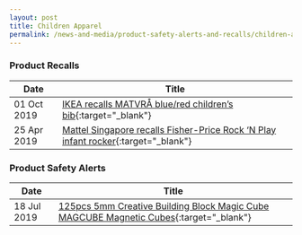 ```yaml
---
layout: post
title: Children Apparel
permalink: /news-and-media/product-safety-alerts-and-recalls/children-apparel
---
```

### Product Recalls

|Date|Title|
|---|---|
|01 Oct 2019|[IKEA recalls MATVRÅ blue/red children’s bib](/news-and-media/product-safety-alerts-and-recalls/children-apparel/children-apparel-recall-2019-10-01-ikea-recalls-matvra-children-bib.pdf){:target="_blank"}|
|25 Apr 2019|[Mattel Singapore recalls Fisher-Price Rock ‘N Play infant rocker](/news-and-media/product-safety-alerts-and-recalls/children-apparel/children-apparel-recall-2019-04-25-mattel-singapore-recalls-fisher-price-rock-n-play-infant-rocker.pdf){:target="_blank"}|

### Product Safety Alerts

|Date|Title|
|---|---|
|18 Jul 2019|[125pcs 5mm Creative Building Block Magic Cube MAGCUBE Magnetic Cubes](/news-and-media/product-safety-alerts-and-recalls/children-apparel/children-apparel-alerts-2019-07-18-creative-building-block-magic-cube-magcube-magnetic-cubes.pdf){:target="_blank"}|




